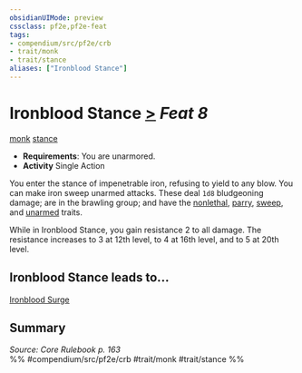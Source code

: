 ```yaml
---
obsidianUIMode: preview
cssclass: pf2e,pf2e-feat
tags:
- compendium/src/pf2e/crb
- trait/monk
- trait/stance
aliases: ["Ironblood Stance"]
---
```

# Ironblood Stance  [>](/rules/core-rulebook/chapter-9-playing-the-game.md#Actions "Single Action") *Feat 8*  
[monk](/rules/traits/monk.md)  [stance](/rules/traits/stance.md)  

- **Requirements**: You are unarmored.
- **Activity** Single Action

You enter the stance of impenetrable iron, refusing to yield to any blow. You can make iron sweep unarmed attacks. These deal `1d8` bludgeoning damage; are in the brawling group; and have the [nonlethal](/rules/traits/nonlethal.md), [parry](/rules/traits/parry.md), [sweep](/rules/traits/sweep.md), and [unarmed](/rules/traits/unarmed.md) traits.

While in Ironblood Stance, you gain resistance 2 to all damage. The resistance increases to 3 at 12th level, to 4 at 16th level, and to 5 at 20th level.

## Ironblood Stance leads to...

[Ironblood Surge](/compendium/feats/ironblood-surge.md)

## Summary

*Source: Core Rulebook p. 163*  
%% #compendium/src/pf2e/crb #trait/monk #trait/stance %%